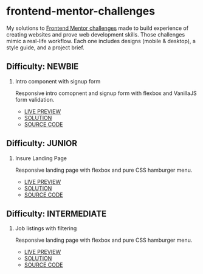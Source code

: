 # frontend-mentor-challenges

My solutions to [Frontend Mentor challenges](https://frontendmentor.io/) made to build experience of creating websites and prove web development skills.
Those challenges mimic a real-life workflow. Each one includes designs (mobile & desktop), a style guide, and a project brief.

## Difficulty: NEWBIE

1. Intro component with signup form

   Responsive intro comopnent and signup form with flexbox and VanillaJS form validation.

   - [LIVE PREVIEW](https://learn-code-intro.now.sh)
   - [SOLUTION](https://www.frontendmentor.io/solutions/responsive-intro-and-signup-form-with-validation-Xf2uuhL0j)
   - [SOURCE CODE](https://github.com/norlowska/frontend-mentor-challenges/tree/master/intro-component-with-signup-form)

## Difficulty: JUNIOR

1.  Insure Landing Page

    Responsive landing page with flexbox and pure CSS hamburger menu.

    - [LIVE PREVIEW](https://insure-landing-page-eight.now.sh)
    - [SOLUTION](https://www.frontendmentor.io/solutions/responsive-landing-page-with-flexbox-and-hamburger-menu-SrZgwdc-M)
    - [SOURCE CODE](https://github.com/norlowska/frontend-mentor-challenges/tree/master/insure-landing-page-master)

## Difficulty: INTERMEDIATE

1.  Job listings with filtering

    Responsive landing page with flexbox and pure CSS hamburger menu.

    - [LIVE PREVIEW](https://static-job-listings-tan.vercel.app)
    - [SOLUTION](#)
    - [SOURCE CODE](https://github.com/norlowska/frontend-mentor-challenges/tree/static-job-listings-js/static-job-listings)

